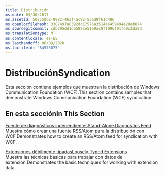 ```yaml
---
title: Distribución
ms.date: 03/30/2017
ms.assetid: 502c50b2-9982-46af-ac92-53ad9f61d486
ms.openlocfilehash: 3387497a8392dd17576a3514a6459494e28eb874
ms.sourcegitcommit: cdb295dd1db589ce5169ac9ff096f01fd0c2da9d
ms.translationtype: MT
ms.contentlocale: es-ES
ms.lasthandoff: 06/09/2020
ms.locfileid: "84575075"
---
```

# <a name="syndication"></a><span data-ttu-id="433ab-102">Distribución</span><span class="sxs-lookup"><span data-stu-id="433ab-102">Syndication</span></span>
<span data-ttu-id="433ab-103">Esta sección contiene ejemplos que muestran la distribución de Windows Communication Foundation (WCF).</span><span class="sxs-lookup"><span data-stu-id="433ab-103">This section contains samples that demonstrate Windows Communication Foundation (WCF) syndication.</span></span>  
  
## <a name="in-this-section"></a><span data-ttu-id="433ab-104">En esta sección</span><span class="sxs-lookup"><span data-stu-id="433ab-104">In This Section</span></span>  
 [<span data-ttu-id="433ab-105">Fuente de diagnósticos independientes</span><span class="sxs-lookup"><span data-stu-id="433ab-105">Stand-Alone Diagnostics Feed</span></span>](stand-alone-diagnostics-feed-sample.md)  
 <span data-ttu-id="433ab-106">Muestra cómo crear una fuente RSS/Atom para la distribución con WCF.</span><span class="sxs-lookup"><span data-stu-id="433ab-106">Demonstrates how to create an RSS/Atom feed for syndication with WCF.</span></span>  
  
 [<span data-ttu-id="433ab-107">Extensiones débilmente tipadas</span><span class="sxs-lookup"><span data-stu-id="433ab-107">Loosely-Typed Extensions</span></span>](loosely-typed-extensions-sample.md)  
 <span data-ttu-id="433ab-108">Muestra las técnicas básicas para trabajar con datos de extensión.</span><span class="sxs-lookup"><span data-stu-id="433ab-108">Demonstrates the basic techniques for working with extension data.</span></span>
